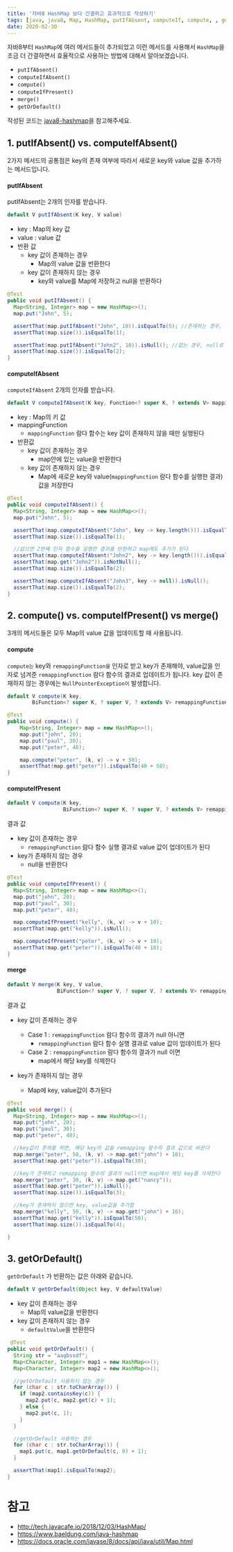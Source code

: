 ```yaml
---
title: '자바8 HashMap 보다 간결하고 효과적으로 작성하기'
tags: [java, java8, Map, HashMap, putIfAbsent, computeIf, compute, , getOrDefault, 자바, 자바8, 맵]
date: 2020-02-30
---
```


자바8부터 `HashMap`에 여러 메서드들이 추가되었고 이런 메서드를 사용해서 `HashMap`을 조금 더 간결하면서 효율적으로 사용하는 방법에 대해서 알아보겠습니다.

- `putIfAbsent()`
- `computeIfAbsent()`
- `compute()`
- `computeIfPresent()`
- `merge()`
- `getOrDefault()`

작성된 코드는 [java8-hashmap](https://github.com/kenshin579/tutorials-java/tree/master/java8-hashmap)을 참고해주세요. 

## 1. putIfAbsent() vs. computeIfAbsent()

2가지 메서드의 공통점은 key의 존재 여부에 따라서 새로운 key와 value 값을 추가하는 메서드입니다. 

#### putIfAbsent

putIfAbsent는 2개의 인자를 받습니다. 

```java
default V putIfAbsent(K key, V value) 
```

- key : Map의 key 값
- value :  value 값
- 반환 값
  - key 값이 존재하는 경우
    - Map의 value 값을 반환한다
  - key 값이 존재하지 않는 경우
    - key와 value를 Map에 저장하고 null을 반환하다


```java
@Test
public void putIfAbsent() {
  Map<String, Integer> map = new HashMap<>();
  map.put("John", 5);

  assertThat(map.putIfAbsent("John", 10)).isEqualTo(5); //존재하는 경우, value값을 반환한다
  assertThat(map.size()).isEqualTo(1);

  assertThat(map.putIfAbsent("John2", 10)).isNull(); //없는 경우, null로 반환하고 map에 저장함
  assertThat(map.size()).isEqualTo(2);
}
```

#### computeIfAbsent

`computeIfAbsent` 2개의 인자를 받습니다. 

```java
default V computeIfAbsent(K key, Function<? super K, ? extends V> mappingFunction)
```
- key : Map의 키 값
- mappingFunction
  - `mappingFunction` 람다 함수는 key 값이 존재하지 않을 때만 실행된다
- 반환값 
  - key 값이 존재하는 경우
    - map안에 있는 value을 반환한다
  - key 값이 존재하지 않는 경우
    - Map에 새로운 key와 value(`mappingFunction` 람다 함수를 실행한 결과) 값을 저장한다


```java
@Test
public void computeIfAbsent() {
  Map<String, Integer> map = new HashMap<>();
  map.put("John", 5);

  assertThat(map.computeIfAbsent("John", key -> key.length())).isEqualTo(5); //존재하면 value값을 반환함
  assertThat(map.size()).isEqualTo(1);

  //없으면 2번째 인자 함수를 실행한 결과를 반환하고 map에도 추가가 된다
  assertThat(map.computeIfAbsent("John2", key -> key.length())).isEqualTo("John2".length());
  assertThat(map.get("John2")).isNotNull();
  assertThat(map.size()).isEqualTo(2);

  assertThat(map.computeIfAbsent("John3", key -> null)).isNull();
  assertThat(map.size()).isEqualTo(2);
}

```


## 2. compute() vs. computeIfPresent() vs merge()

3개의 메서드들은 모두 Map의 value 값을 업데이트할 때 사용됩니다. 

#### compute

`compute는` key와 `remappingFunction을` 인자로 받고 key가 존재해야, value값을 인자로 넘겨준 `remappingFunction` 람다 함수의 결과로 업데이트가 됩니다. key 값이 존재하지 않는 경우에는 `NullPointerException이` 발생합니다. 

```java
default V compute(K key,
        BiFunction<? super K, ? super V, ? extends V> remappingFunction)
```


```java
@Test
public void compute() {
    Map<String, Integer> map = new HashMap<>();
    map.put("john", 20);
    map.put("paul", 30);
    map.put("peter", 40);

    map.compute("peter", (k, v) -> v + 50);
    assertThat(map.get("peter")).isEqualTo(40 + 50);
}
```

#### computeIfPresent

```java
default V compute(K key,
                  BiFunction<? super K, ? super V, ? extends V> remappingFunction)
```

결과 값

- key 값이 존재하는 경우
  - `remappingFunction` 람다 함수 실행 결과로 value 값이 업데이트가 된다
- key가 존재하지 않는 경우
  - null을 반환한다

```java
@Test
public void computeIfPresent() {
  Map<String, Integer> map = new HashMap<>();
  map.put("john", 20);
  map.put("paul", 30);
  map.put("peter", 40);

  map.computeIfPresent("kelly", (k, v) -> v + 10);
  assertThat(map.get("kelly")).isNull();

  map.computeIfPresent("peter", (k, v) -> v + 10);
  assertThat(map.get("peter")).isEqualTo(40 + 10);
}
```

#### merge


```java
default V merge(K key, V value,
                BiFunction<? super V, ? super V, ? extends V> remappingFunction)
```

결과 값

- key 값이 존재하는 경우

  - Case 1 : `remappingFunction` 람다 함수의 결과가 null 아니면
    - `remappingFunction` 람다 함수 실행 결과로 value 값이 업데이트가 된다
  - Case 2 : `remappingFunction` 람다 함수의 결과가 null 이면
    - map에서 해당 key를 삭제한다

- key가 존재하지 않는 경우

  - Map에 key, value값이 추가된다



```java
@Test
public void merge() {
  Map<String, Integer> map = new HashMap<>();
  map.put("john", 20);
  map.put("paul", 30);
  map.put("peter", 40);

  //key값이 존재를 하면, 해당 key의 값을 remapping 함수의 결과 값으로 바꾼다
  map.merge("peter", 50, (k, v) -> map.get("john") + 10);
  assertThat(map.get("peter")).isEqualTo(30);

  //key가 존재하고 remapping 함수의 결과가 null이면 map에서 해당 key를 삭제한다
  map.merge("peter", 30, (k, v) -> map.get("nancy"));
  assertThat(map.get("peter")).isNull();
  assertThat(map.size()).isEqualTo(3);

  //key가 존재하지 않으면 key, value값을 추가함
  map.merge("kelly", 50, (k, v) -> map.get("john") + 10);
  assertThat(map.get("kelly")).isEqualTo(50);
  assertThat(map.size()).isEqualTo(4);

}
```

## 3. getOrDefault()

`getOrDefault` 가 반환하는 값은 아래와 같습니다. 

```java
default V getOrDefault(Object key, V defaultValue)
```

- key 값이 존재하는 경우
  - Map의 value값을 반환한다
- key 값이 존재하지 않는 경우
  - `defaultValue`을 반환한다

```java
 @Test
public void getOrDefault() {
  String str = "aagbssdf";
  Map<Character, Integer> map1 = new HashMap<>();
  Map<Character, Integer> map2 = new HashMap<>();

  //getOrDefault 사용하지 않는 경우
  for (char c : str.toCharArray()) {
    if (map2.containsKey(c)) {
      map2.put(c, map2.get(c) + 1);
    } else {
      map2.put(c, 1);
    }
  }

  //getOrDefault 사용하는 경우
  for (char c : str.toCharArray()) {
    map1.put(c, map1.getOrDefault(c, 0) + 1);
  }

  assertThat(map1).isEqualTo(map2);
}
```

# 참고

* http://tech.javacafe.io/2018/12/03/HashMap/
* https://www.baeldung.com/java-hashmap
* https://docs.oracle.com/javase/8/docs/api/java/util/Map.html
